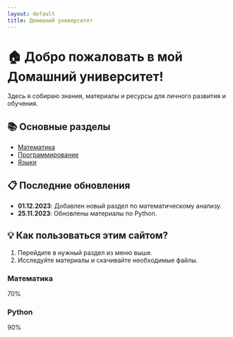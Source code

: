 ```yaml
---
layout: default
title: Домашний университет
---
```


# 🏠 Добро пожаловать в мой Домашний университет!

Здесь я собираю знания, материалы и ресурсы для личного развития и обучения.

## 📚 Основные разделы

- [Математика](/mathematics)
- [Программирование](/programming)
- [Языки](/languages)

## 📋 Последние обновления

- **01.12.2023**: Добавлен новый раздел по математическому анализу.
- **25.11.2023**: Обновлены материалы по Python.

## 💡 Как пользоваться этим сайтом?

1. Перейдите в нужный раздел из меню выше.
2. Исследуйте материалы и скачивайте необходимые файлы.
<!-- Блок прогресса -->
<div class="progress-container">
  <h3>Математика</h3>
  <div class="progress-bar">
    <div id="math-progress" class="progress-fill" style="width: 70%;"></div>
  </div>
  <div class="progress-label">70%</div>
</div>

<div class="progress-container">
  <h3>Python</h3>
  <div class="progress-bar">
    <div id="python-progress" class="progress-fill" style="width: 90%;"></div>
  </div>
  <div class="progress-label">90%</div>
</div>
